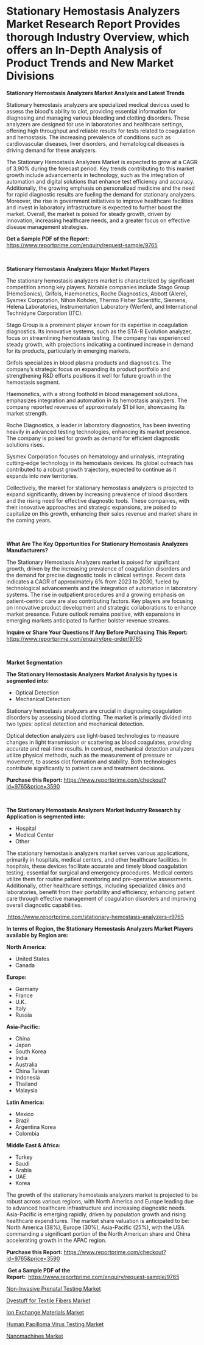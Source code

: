 <p><h1>Stationary Hemostasis Analyzers Market Research Report Provides thorough Industry Overview, which offers an In-Depth Analysis of Product Trends and New Market Divisions</h1></p><p><strong>Stationary Hemostasis Analyzers Market Analysis and Latest Trends</strong></p>
<p><p>Stationary hemostasis analyzers are specialized medical devices used to assess the blood's ability to clot, providing essential information for diagnosing and managing various bleeding and clotting disorders. These analyzers are designed for use in laboratories and healthcare settings, offering high throughput and reliable results for tests related to coagulation and hemostasis. The increasing prevalence of conditions such as cardiovascular diseases, liver disorders, and hematological diseases is driving demand for these analyzers.</p><p>The Stationary Hemostasis Analyzers Market is expected to grow at a CAGR of 3.90% during the forecast period. Key trends contributing to this market growth include advancements in technology, such as the integration of automation and digital solutions that enhance test efficiency and accuracy. Additionally, the growing emphasis on personalized medicine and the need for rapid diagnostic results are fueling the demand for stationary analyzers. Moreover, the rise in government initiatives to improve healthcare facilities and invest in laboratory infrastructure is expected to further boost the market. Overall, the market is poised for steady growth, driven by innovation, increasing healthcare needs, and a greater focus on effective disease management strategies.</p></p>
<p><strong>Get a Sample PDF of the Report:&nbsp;</strong> <a href="https://www.reportprime.com/enquiry/request-sample/9765">https://www.reportprime.com/enquiry/request-sample/9765</a></p>
<p>&nbsp;</p>
<p><strong>Stationary Hemostasis Analyzers Major Market Players</strong></p>
<p><p>The stationary hemostasis analyzers market is characterized by significant competition among key players. Notable companies include Stago Group (HemoSonics), Grifols, Haemonetics, Roche Diagnostics, Abbott (Alere), Sysmex Corporation, Nihon Kohden, Thermo Fisher Scientific, Siemens, Helena Laboratories, Instrumentation Laboratory (Werfen), and International Technidyne Corporation (ITC).</p><p>Stago Group is a prominent player known for its expertise in coagulation diagnostics. Its innovative systems, such as the STA-R Evolution analyzer, focus on streamlining hemostasis testing. The company has experienced steady growth, with projections indicating a continued increase in demand for its products, particularly in emerging markets.</p><p>Grifols specializes in blood plasma products and diagnostics. The company’s strategic focus on expanding its product portfolio and strengthening R&D efforts positions it well for future growth in the hemostasis segment.</p><p>Haemonetics, with a strong foothold in blood management solutions, emphasizes integration and automation in its hemostasis analyzers. The company reported revenues of approximately $1 billion, showcasing its market strength. </p><p>Roche Diagnostics, a leader in laboratory diagnostics, has been investing heavily in advanced testing technologies, enhancing its market presence. The company is poised for growth as demand for efficient diagnostic solutions rises.</p><p>Sysmex Corporation focuses on hematology and urinalysis, integrating cutting-edge technology in its hemostasis devices. Its global outreach has contributed to a robust growth trajectory, expected to continue as it expands into new territories.</p><p>Collectively, the market for stationary hemostasis analyzers is projected to expand significantly, driven by increasing prevalence of blood disorders and the rising need for effective diagnostic tools. These companies, with their innovative approaches and strategic expansions, are poised to capitalize on this growth, enhancing their sales revenue and market share in the coming years.</p></p>
<p>&nbsp;</p>
<p><strong>What Are The Key Opportunities For Stationary Hemostasis Analyzers Manufacturers?</strong></p>
<p><p>The Stationary Hemostasis Analyzers market is poised for significant growth, driven by the increasing prevalence of coagulation disorders and the demand for precise diagnostic tools in clinical settings. Recent data indicates a CAGR of approximately 6% from 2023 to 2030, fueled by technological advancements and the integration of automation in laboratory systems. The rise in outpatient procedures and a growing emphasis on patient-centric care are also contributing factors. Key players are focusing on innovative product development and strategic collaborations to enhance market presence. Future outlook remains positive, with expansions in emerging markets anticipated to further bolster revenue streams.</p></p>
<p><strong>Inquire or Share Your Questions If Any Before Purchasing This Report:</strong> <a href="https://www.reportprime.com/enquiry/pre-order/9765">https://www.reportprime.com/enquiry/pre-order/9765</a></p>
<p>&nbsp;</p>
<p><strong>Market Segmentation</strong></p>
<p><strong>The Stationary Hemostasis Analyzers Market Analysis by types is segmented into:</strong></p>
<p><ul><li>Optical Detection</li><li>Mechanical Detection</li></ul></p>
<p><p>Stationary hemostasis analyzers are crucial in diagnosing coagulation disorders by assessing blood clotting. The market is primarily divided into two types: optical detection and mechanical detection. </p><p>Optical detection analyzers use light-based technologies to measure changes in light transmission or scattering as blood coagulates, providing accurate and real-time results. In contrast, mechanical detection analyzers utilize physical methods, such as the measurement of pressure or movement, to assess clot formation and stability. Both technologies contribute significantly to patient care and treatment decisions.</p></p>
<p><strong>Purchase this Report:&nbsp;</strong><a href="https://www.reportprime.com/checkout?id=9765&price=3590">https://www.reportprime.com/checkout?id=9765&price=3590</a></p>
<p>&nbsp;</p>
<p><strong>The Stationary Hemostasis Analyzers Market Industry Research by Application is segmented into:</strong></p>
<p><ul><li>Hospital</li><li>Medical Center</li><li>Other</li></ul></p>
<p><p>The stationary hemostasis analyzers market serves various applications, primarily in hospitals, medical centers, and other healthcare facilities. In hospitals, these devices facilitate accurate and timely blood coagulation testing, essential for surgical and emergency procedures. Medical centers utilize them for routine patient monitoring and pre-operative assessments. Additionally, other healthcare settings, including specialized clinics and laboratories, benefit from their portability and efficiency, enhancing patient care through effective management of coagulation disorders and improving overall diagnostic capabilities.</p></p>
<p><a href="https://www.reportprime.com/stationary-hemostasis-analyzers-r9765">&nbsp;https://www.reportprime.com/stationary-hemostasis-analyzers-r9765</a></p>
<p><strong>In terms of Region, the Stationary Hemostasis Analyzers Market Players available by Region are:</strong></p>
<p>
    <p> <strong> North America: </strong>
        <ul>
            <li>United States</li>
            <li>Canada</li>
        </ul>
        </p> 
    <p> <strong> Europe: </strong>
        <ul>
            <li>Germany</li>
            <li>France</li>
            <li>U.K.</li>
            <li>Italy</li>
            <li>Russia</li>
        </ul>
        </p> 
    <p> <strong> Asia-Pacific: </strong>
        <ul>
            <li>China</li>
            <li>Japan</li>
            <li>South Korea</li>
            <li>India</li>
            <li>Australia</li>
            <li>China Taiwan</li>
            <li>Indonesia</li>
            <li>Thailand</li>
            <li>Malaysia</li>
        </ul>
        </p> 
    <p> <strong> Latin America: </strong>
        <ul>
            <li>Mexico</li>
            <li>Brazil</li>
            <li>Argentina Korea</li>
            <li>Colombia</li>
        </ul>
        </p> 
    <p> <strong> Middle East & Africa: </strong>
        <ul>
            <li>Turkey</li>
            <li>Saudi</li>
            <li>Arabia</li>
            <li>UAE</li>
            <li>Korea</li>
        </ul>
    </p>
    </p>
<p><p>The growth of the stationary hemostasis analyzers market is projected to be robust across various regions, with North America and Europe leading due to advanced healthcare infrastructure and increasing diagnostic needs. Asia-Pacific is emerging rapidly, driven by population growth and rising healthcare expenditures. The market share valuation is anticipated to be: North America (38%), Europe (30%), Asia-Pacific (25%), with the USA commanding a significant portion of the North American share and China accelerating growth in the APAC region.</p></p>
<p><strong>Purchase this Report: </strong><a href="https://www.reportprime.com/checkout?id=9765&price=3590">https://www.reportprime.com/checkout?id=9765&price=3590</a></p>
<p>&nbsp;<strong>Get a Sample PDF of the Report:&nbsp;&nbsp;</strong><a href="https://www.reportprime.com/enquiry/request-sample/9765">https://www.reportprime.com/enquiry/request-sample/9765</a></p>
<p><strong></strong></p>
<p><p><a href="https://medium.com/@lucas.vaughan6769/the-market-study-covers-the-non-invasive-prenatal-testing-market-across-various-segments-f099829b2cef">Non-Invasive Prenatal Testing Market</a></p><p><a href="https://issuu.com/reportprime-2/docs/dyestuff-for-textile-fibers-market-_884fab5ded83e5">Dyestuff for Textile Fibers Market</a></p><p><a href="https://www.linkedin.com/pulse/ion-exchange-materials-market-trends-detailed-study-its-segmentation-bdchf?trackingId=%2FXL1YilyQnuU7YGTGp0dDQ%3D%3D">Ion Exchange Materials Market</a></p><p><a href="https://medium.com/@lucas.vaughan6769/the-human-papilloma-virus-testing-market-insights-report-offers-an-in-depth-and-thorough-analysis-b45d86b36c6a">Human Papilloma Virus Testing Market</a></p><p><a href="https://www.linkedin.com/pulse/nanomachines-industry-sector-market-dynamics-future-scenarios-jalhf?trackingId=jBI7NfbTSLKHVzsd2q307A%3D%3D">Nanomachines Market</a></p></p>